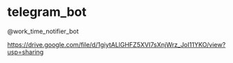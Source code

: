 # telegram_bot
@work_time_notifier_bot

https://drive.google.com/file/d/1giytALlGHFZ5XVI7sXnjWrz_JoI11YKO/view?usp=sharing
